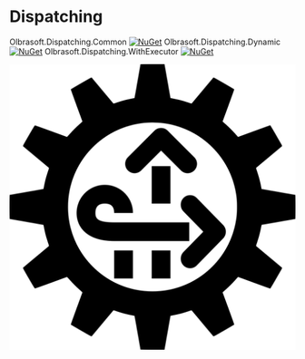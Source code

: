 # Dispatching

Olbrasoft.Dispatching.Common [![NuGet](https://img.shields.io/nuget/vpre/Olbrasoft.Dispatching.Common.svg)](https://www.nuget.org/packages/Olbrasoft.Dispatching.Common/)
Olbrasoft.Dispatching.Dynamic [![NuGet](https://img.shields.io/nuget/vpre/Olbrasoft.Dispatching.Dynamic.svg)](https://www.nuget.org/packages/Olbrasoft.Dispatching.Dynamic/)
Olbrasoft.Dispatching.WithExecutor [![NuGet](https://img.shields.io/nuget/vpre/Olbrasoft.Dispatching.WithExecutor.svg)](https://www.nuget.org/packages/Olbrasoft.Dispatching.WithExecutor/)

![Olbrasoft Dispatching](./olbrasoft-dispatching.png)
